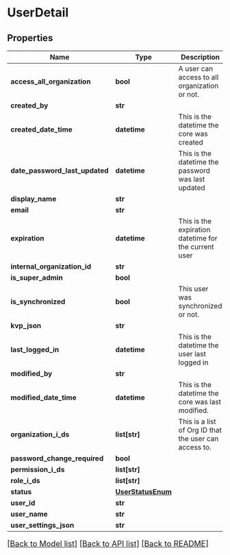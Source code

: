 # UserDetail

## Properties
Name | Type | Description | Notes
------------ | ------------- | ------------- | -------------
**access_all_organization** | **bool** | A user can access to all organization or not. | [optional] 
**created_by** | **str** |  | [optional] 
**created_date_time** | **datetime** | This is the datetime the core was created | [optional] 
**date_password_last_updated** | **datetime** | This is the datetime the password was last updated | [optional] 
**display_name** | **str** |  | [optional] 
**email** | **str** |  | [optional] 
**expiration** | **datetime** | This is the expiration datetime for the current user | [optional] 
**internal_organization_id** | **str** |  | [optional] 
**is_super_admin** | **bool** |  | [optional] 
**is_synchronized** | **bool** | This user was synchronized or not. | [optional] 
**kvp_json** | **str** |  | [optional] 
**last_logged_in** | **datetime** | This is the datetime the user last logged in | [optional] 
**modified_by** | **str** |  | [optional] 
**modified_date_time** | **datetime** | This is the datetime the core was last modified. | [optional] 
**organization_i_ds** | **list[str]** | This is a list of Org ID that the user can access to. | [optional] 
**password_change_required** | **bool** |  | [optional] 
**permission_i_ds** | **list[str]** |  | [optional] 
**role_i_ds** | **list[str]** |  | [optional] 
**status** | [**UserStatusEnum**](UserStatusEnum.md) |  | [optional] 
**user_id** | **str** |  | [optional] 
**user_name** | **str** |  | [optional] 
**user_settings_json** | **str** |  | [optional] 

[[Back to Model list]](../README.md#documentation-for-models) [[Back to API list]](../README.md#documentation-for-api-endpoints) [[Back to README]](../README.md)

<style>
     p, ul, ol, li { font-size: 18px !important;}
</style>



